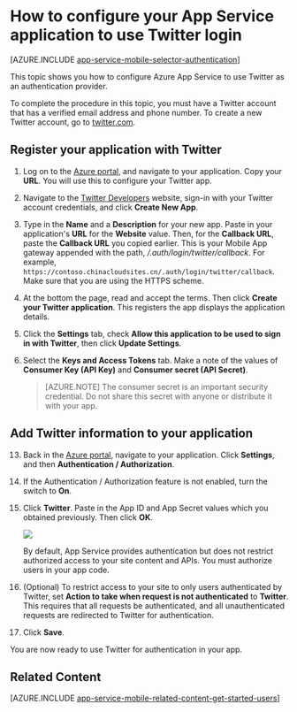 <properties
	pageTitle="How to configure Twitter authentication for your App Services application"
	description="Learn how to configure Twitter authentication for your App Services application."
	services="app-service"
	documentationCenter=""
	authors="mattchenderson"
	manager="erikre"
	editor=""/>

<tags
	ms.service="app-service-mobile"
	ms.date="05/04/2016"
	wacn.date=""/>

# How to configure your App Service application to use Twitter login

[AZURE.INCLUDE [app-service-mobile-selector-authentication](../../includes/app-service-mobile-selector-authentication.md)]

This topic shows you how to configure Azure App Service to use Twitter as an authentication provider.

To complete the procedure in this topic, you must have a Twitter account that has a verified email address and phone number. To create a new Twitter account, go to <a href="https://twitter.com/" target="_blank">twitter.com</a>.

## <a name="register"> </a>Register your application with Twitter


1. Log on to the [Azure portal], and navigate to your application. Copy your **URL**. You will use this to configure your Twitter app.

2. Navigate to the [Twitter Developers] website, sign-in with your Twitter account credentials, and click **Create New App**.

3. Type in the **Name** and a **Description** for your new app. Paste in your application's **URL** for the **Website** value. Then, for the **Callback URL**, paste the **Callback URL** you copied earlier. This is your Mobile App gateway appended with the path, _/.auth/login/twitter/callback_. For example, `https://contoso.chinacloudsites.cn/.auth/login/twitter/callback`. Make sure that you are using the HTTPS scheme.

3.  At the bottom the page, read and accept the terms. Then click **Create your Twitter application**. This registers the app displays the application details.

4. Click the **Settings** tab, check **Allow this application to be used to sign in with Twitter**, then click **Update Settings**.

5. Select the **Keys and Access Tokens** tab. Make a note of the values of **Consumer Key (API Key)** and **Consumer secret (API Secret)**.

    > [AZURE.NOTE] The consumer secret is an important security credential. Do not share this secret with anyone or distribute it with your app.


## <a name="secrets"> </a>Add Twitter information to your application

13. Back in the [Azure portal], navigate to your application. Click **Settings**, and then **Authentication / Authorization**.

14. If the Authentication / Authorization feature is not enabled, turn the switch to **On**.

15. Click **Twitter**. Paste in the App ID and App Secret values which you obtained previously. Then click **OK**.

    ![][1]

	By default, App Service provides authentication but does not restrict authorized access to your site content and APIs. You must authorize users in your app code.

17. (Optional) To restrict access to your site to only users authenticated by Twitter, set **Action to take when request is not authenticated** to **Twitter**. This requires that all requests be authenticated, and all unauthenticated requests are redirected to Twitter for authentication.

17. Click **Save**.

You are now ready to use Twitter for authentication in your app.

## <a name="related-content"> </a>Related Content

[AZURE.INCLUDE [app-service-mobile-related-content-get-started-users](../../includes/app-service-mobile-related-content-get-started-users.md)]



<!-- Images. -->

[0]: ./media/app-service-mobile-how-to-configure-twitter-authentication/app-service-twitter-redirect.png
[1]: ./media/app-service-mobile-how-to-configure-twitter-authentication/mobile-app-twitter-settings.png

<!-- URLs. -->

[Twitter Developers]: https://apps.twitter.com/
[Azure portal]: https://portal.azure.cn/
[xamarin]: /documentation/articles/app-services-mobile-app-xamarin-ios-get-started-users/